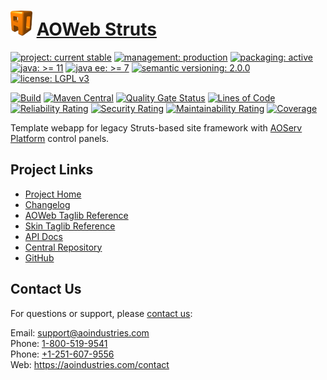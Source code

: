 # [<img src="ao-logo.png" alt="AO Logo" width="35" height="40">](https://github.com/ao-apps) [AOWeb Struts](https://github.com/ao-apps/aoweb-struts)

[![project: current stable](https://aoindustries.com/ao-badges/project-current-stable.svg)](https://aoindustries.com/life-cycle#project-current-stable)
[![management: production](https://aoindustries.com/ao-badges/management-production.svg)](https://aoindustries.com/life-cycle#management-production)
[![packaging: active](https://aoindustries.com/ao-badges/packaging-active.svg)](https://aoindustries.com/life-cycle#packaging-active)  
[![java: &gt;= 11](https://aoindustries.com/ao-badges/java-11.svg)](https://docs.oracle.com/en/java/javase/11/)
[![java ee: &gt;= 7](https://aoindustries.com/ao-badges/javaee-7.svg)](https://docs.oracle.com/javaee/7/)
[![semantic versioning: 2.0.0](https://aoindustries.com/ao-badges/semver-2.0.0.svg)](https://semver.org/spec/v2.0.0.html)
[![license: LGPL v3](https://aoindustries.com/ao-badges/license-lgpl-3.0.svg)](https://www.gnu.org/licenses/lgpl-3.0)

[![Build](https://github.com/ao-apps/aoweb-struts/workflows/Build/badge.svg?branch=master)](https://github.com/ao-apps/aoweb-struts/actions?query=workflow%3ABuild)
[![Maven Central](https://maven-badges.herokuapp.com/maven-central/com.aoindustries/aoweb-struts/badge.svg)](https://maven-badges.herokuapp.com/maven-central/com.aoindustries/aoweb-struts)
[![Quality Gate Status](https://sonarcloud.io/api/project_badges/measure?branch=master&project=com.aoapps.platform%3Aaoapps-brands&metric=alert_status)](https://sonarcloud.io/dashboard?branch=master&id=com.aoapps.platform%3Aaoapps-brands)
[![Lines of Code](https://sonarcloud.io/api/project_badges/measure?branch=master&project=com.aoapps.platform%3Aaoapps-brands&metric=ncloc)](https://sonarcloud.io/component_measures?branch=master&id=com.aoapps.platform%3Aaoapps-brands&metric=ncloc)  
[![Reliability Rating](https://sonarcloud.io/api/project_badges/measure?branch=master&project=com.aoapps.platform%3Aaoapps-brands&metric=reliability_rating)](https://sonarcloud.io/component_measures?branch=master&id=com.aoapps.platform%3Aaoapps-brands&metric=Reliability)
[![Security Rating](https://sonarcloud.io/api/project_badges/measure?branch=master&project=com.aoapps.platform%3Aaoapps-brands&metric=security_rating)](https://sonarcloud.io/component_measures?branch=master&id=com.aoapps.platform%3Aaoapps-brands&metric=Security)
[![Maintainability Rating](https://sonarcloud.io/api/project_badges/measure?branch=master&project=com.aoapps.platform%3Aaoapps-brands&metric=sqale_rating)](https://sonarcloud.io/component_measures?branch=master&id=com.aoapps.platform%3Aaoapps-brands&metric=Maintainability)
[![Coverage](https://sonarcloud.io/api/project_badges/measure?branch=master&project=com.aoapps.platform%3Aaoapps-brands&metric=coverage)](https://sonarcloud.io/component_measures?branch=master&id=com.aoapps.platform%3Aaoapps-brands&metric=Coverage)

Template webapp for legacy Struts-based site framework with [AOServ Platform](https://aoindustries.com/aoserv/) control panels.

## Project Links
* [Project Home](https://aoindustries.com/aoweb-struts/)
* [Changelog](https://aoindustries.com/aoweb-struts/changelog)
* [AOWeb Taglib Reference](https://aoindustries.com/aoweb-struts/aoweb-struts-aoweb.tld/)
* [Skin Taglib Reference](https://aoindustries.com/aoweb-struts/aoweb-struts-skin.tld/)
* [API Docs](https://aoindustries.com/aoweb-struts/apidocs/)
* [Central Repository](https://central.sonatype.com/artifact/com.aoindustries/aoweb-struts)
* [GitHub](https://github.com/ao-apps/aoweb-struts)

## Contact Us
For questions or support, please [contact us](https://aoindustries.com/contact):

Email: [support@aoindustries.com](mailto:support@aoindustries.com)  
Phone: [1-800-519-9541](tel:1-800-519-9541)  
Phone: [+1-251-607-9556](tel:+1-251-607-9556)  
Web: https://aoindustries.com/contact
